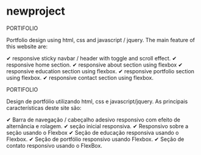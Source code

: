 # newproject
 PORTIFOLIO
 
 Portfolio design using html, css and javascript / jquery.
 The main feature of this website are:

 
✔ responsive sticky navbar / header with toggle and scroll effect.
✔ responsive home section.
✔ responsive about section using flexbox
✔ responsive education section using flexbox.
✔ responsive portfolio section using flexbox.
✔ responsive contact section using flexbox.


 PORTIFOLIO

 Design de portfólio utilizando html, css e javascript/jquery.
 As principais características deste site são: 

 
✔ Barra de navegação / cabeçalho adesivo responsivo com efeito de alternância e rolagem.
✔ seção inicial responsiva.
✔ Responsivo sobre a seção usando o Flexbox
✔ Seção de educação responsiva usando o Flexbox.
✔ Seção de portfólio responsivo usando Flexbox.
✔ Seção de contato responsivo usando o FlexBox.
